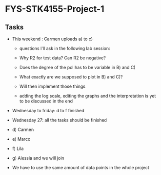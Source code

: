 # FYS-STK4155-Project-1

## Tasks
- This weekend : Carmen uploads a) to c)
  - questions I'll ask in the following lab session:
  - Why R2 for test data? Can R2 be negative?
  - Does the degree of the pol has to be variable in B) and C)
  - What exactly are we supposed to plot in B) and C)?
  - Will then implement those things
 
  - adding the log scale, editing the graphs and the interpretation is yet to be discussed in the end
    
- Wednesday to friday: d to f finished
- Wednesday 27: all the tasks should be finished

- d) Carmen
- e) Marco
- f) Lila
- g) Alessia and we will join

- We have to use the same amount of data points in the whole project
